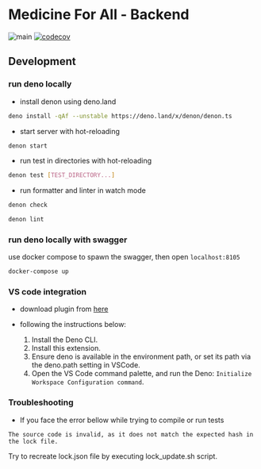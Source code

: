 # Medicine For All - Backend

![main](https://github.com/gu-tum-gun-aeng/med4all-be/actions/workflows/on-push-master.yaml/badge.svg)
[![codecov](https://codecov.io/gh/gu-tum-gun-aeng/med4all-be/branch/main/graph/badge.svg?token=EC9IE2G5JM)](https://codecov.io/gh/gu-tum-gun-aeng/med4all-be)

## Development

### run deno locally

- install denon using deno.land

```sh
deno install -qAf --unstable https://deno.land/x/denon/denon.ts
```

- start server with hot-reloading

```sh
denon start
```

- run test in directories with hot-reloading

```sh
denon test [TEST_DIRECTORY...]
```

- run formatter and linter in watch mode

```sh
denon check
```

```sh
denon lint
```

### run deno locally with swagger

use docker compose to spawn the swagger, then open `localhost:8105`

```sh
docker-compose up
```

### VS code integration

- download plugin from
  [here](https://marketplace.visualstudio.com/items?itemName=denoland.vscode-deno)

- following the instructions below:
  1. Install the Deno CLI.
  2. Install this extension.
  3. Ensure deno is available in the environment path, or set its path via the
     deno.path setting in VSCode.
  4. Open the VS Code command palette, and run the Deno:
     `Initialize Workspace Configuration command`.

### Troubleshooting

- If you face the error bellow while trying to compile or run tests

```Error
The source code is invalid, as it does not match the expected hash in the lock file.
```

Try to recreate lock.json file by executing lock_update.sh script.
